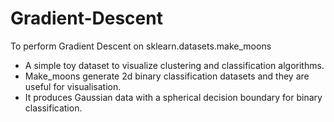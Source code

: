 # Gradient-Descent

To perform Gradient Descent on sklearn.datasets.make_moons 

- A simple toy dataset to visualize clustering and classification algorithms.
- Make_moons generate 2d binary classification datasets and they are useful for visualisation. 
- It produces Gaussian data with a spherical decision boundary for binary classification.
